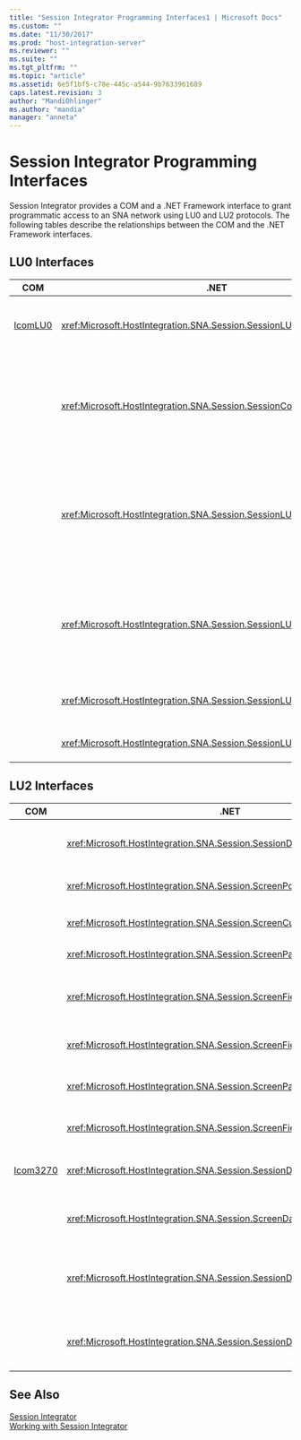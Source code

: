 ```yaml
---
title: "Session Integrator Programming Interfaces1 | Microsoft Docs"
ms.custom: ""
ms.date: "11/30/2017"
ms.prod: "host-integration-server"
ms.reviewer: ""
ms.suite: ""
ms.tgt_pltfrm: ""
ms.topic: "article"
ms.assetid: 6e5f1bf5-c78e-445c-a544-9b7633961689
caps.latest.revision: 3
author: "MandiOhlinger"
ms.author: "mandia"
manager: "anneta"
---
```

# Session Integrator Programming Interfaces
Session Integrator provides a COM and a .NET Framework interface to grant programmatic access to an SNA network using LU0 and LU2 protocols. The following tables describe the relationships between the COM and the .NET Framework interfaces.  
  
## LU0 Interfaces  
  
|COM|.NET|Description|  
|---------|----------|-----------------|  
|[IcomLU0](../core/icomlu0-interface1.md)|<xref:Microsoft.HostIntegration.SNA.Session.SessionLU0>|The primary interface for connecting, sending, and receiving information over an LU0 session.|  
||<xref:Microsoft.HostIntegration.SNA.Session.SessionConnectionLU0>|Represents the LU0 connection.<br /><br /> `SessionLU0` uses `SessionConnectionLU0` to contain the relevant connection and initialization information.|  
||<xref:Microsoft.HostIntegration.SNA.Session.SessionLU0Data>|Encapsulates the information you want to send and receive over LU0.<br /><br /> `SessionLU0` uses `SessionLU0Data` in the `Send` and `Receive` methods to send and receive data.|  
||<xref:Microsoft.HostIntegration.SNA.Session.SessionLU0InitType>|Contains initialization information.<br /><br /> `SessionLU0` uses this class during the initialization process to pass initialization information to the host.|  
||<xref:Microsoft.HostIntegration.SNA.Session.SessionLU0ReceiveIndication>|Represents the current state of a session associated with a receive call.|  
||<xref:Microsoft.HostIntegration.SNA.Session.SessionLU0SendIndication>|Contains values used by the `Send` method of `SessionLU0`.|  
  
## LU2 Interfaces  
  
|COM|.NET|Description|  
|---------|----------|-----------------|  
||<xref:Microsoft.HostIntegration.SNA.Session.SessionDisplay>|Provides the connection interface for the `SessionDisplay` class.|  
||<xref:Microsoft.HostIntegration.SNA.Session.ScreenPosition>|Provides access to a position on the LU2 screen.|  
||<xref:Microsoft.HostIntegration.SNA.Session.ScreenCursor>|Provides access to the cursor on the screen.|  
||<xref:Microsoft.HostIntegration.SNA.Session.ScreenPartialField>|Provides access to a part of a screen field.|  
||<xref:Microsoft.HostIntegration.SNA.Session.ScreenField>|Provides access to a particular area of the LU2 screen including the data and attributes.|  
||<xref:Microsoft.HostIntegration.SNA.Session.ScreenFieldCollection>|Contains a collection of `ScreenField` classes.|  
||<xref:Microsoft.HostIntegration.SNA.Session.ScreenPartialFieldCollection>|Contains a collection of `ScreenPartialFields` classes.|  
||<xref:Microsoft.HostIntegration.SNA.Session.ScreenFieldAttributeData>|Provides all of the attributes about the `ScreenField` data.|  
|[Icom3270](../core/icom3270-interface2.md)|<xref:Microsoft.HostIntegration.SNA.Session.SessionDisplay>|Primary interface for accessing the network over a 3270 connection.|  
||<xref:Microsoft.HostIntegration.SNA.Session.ScreenData>|Provides access to a particular area of the raw 3270 data representations.|  
||<xref:Microsoft.HostIntegration.SNA.Session.SessionDisplayScript>|Enables users to take a script created in the Host Integration Server 3270 client and play it programmatically.|  
||<xref:Microsoft.HostIntegration.SNA.Session.SessionDisplayVariableCollection>|Used with the `SessionDisplayScript` class to provide variables that can be replaced in the script.|  
  
## See Also  
 [Session Integrator](../core/session-integrator2.md)   
 [Working with Session Integrator](../core/working-with-session-integrator1.md)